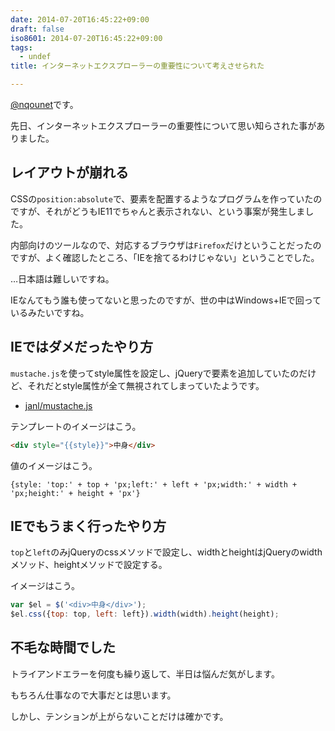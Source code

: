```yaml
---
date: 2014-07-20T16:45:22+09:00
draft: false
iso8601: 2014-07-20T16:45:22+09:00
tags:
  - undef
title: インターネットエクスプローラーの重要性について考えさせられた

---
```


[@nqounet](https://twitter.com/nqounet)です。

先日、インターネットエクスプローラーの重要性について思い知らされた事がありました。

## レイアウトが崩れる

CSSの`position:absolute`で、要素を配置するようなプログラムを作っていたのですが、それがどうもIE11でちゃんと表示されない、という事案が発生しました。

内部向けのツールなので、対応するブラウザは`Firefox`だけということだったのですが、よく確認したところ、「IEを捨てるわけじゃない」ということでした。

…日本語は難しいですね。

IEなんてもう誰も使ってないと思ったのですが、世の中はWindows+IEで回っているみたいですね。

## IEではダメだったやり方

`mustache.js`を使ってstyle属性を設定し、jQueryで要素を追加していたのだけど、それだとstyle属性が全て無視されてしまっていたようです。

- [janl/mustache.js](https://github.com/janl/mustache.js)

テンプレートのイメージはこう。

```html
<div style="{{style}}">中身</div>
```

値のイメージはこう。

```
{style: 'top:' + top + 'px;left:' + left + 'px;width:' + width + 'px;height:' + height + 'px'}
```

## IEでもうまく行ったやり方

`top`と`left`のみjQueryのcssメソッドで設定し、widthとheightはjQueryのwidthメソッド、heightメソッドで設定する。

イメージはこう。

```js
var $el = $('<div>中身</div>');
$el.css({top: top, left: left}).width(width).height(height);
```

## 不毛な時間でした

トライアンドエラーを何度も繰り返して、半日は悩んだ気がします。

もちろん仕事なので大事だとは思います。

しかし、テンションが上がらないことだけは確かです。
